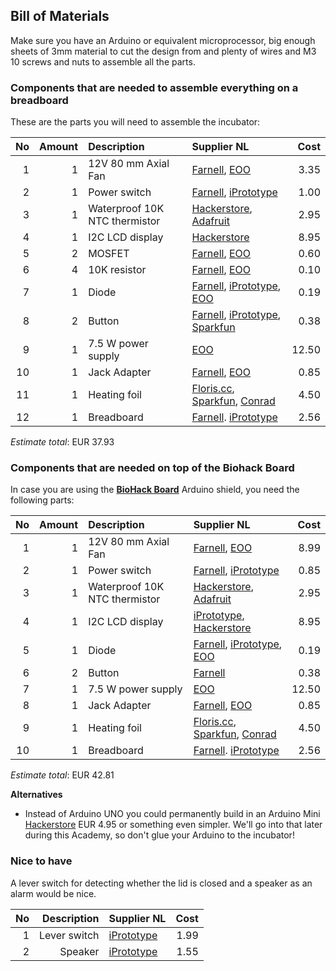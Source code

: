 ## Bill of Materials

Make sure you have an Arduino or equivalent microprocessor, big enough sheets of 3mm material to cut the design from and plenty of wires and M3 10 screws and nuts to assemble all the parts.

### Components that are needed to assemble everything on a breadboard

These are the parts you will need to assemble the incubator:

|No|Amount|Description|Supplier NL|Cost|
| ------------: | ------------: | :------------ | :------------ | ------------: |
|1|1|12V 80 mm Axial Fan|[Farnell](http://nl.farnell.com/bisonic/sp802512l-03/fan-80x25mm-12vdc/dp/1832326), [EOO](http://www.eoo-bv.nl/index.php?_a=viewProd&productId=13244)|3.35|
|2|1|Power switch|[Farnell](http://nl.farnell.com/multicomp/jr1819-rohs-psg01769/socket-low-voltage-2-1mm-chassis/dp/1216726), [iPrototype](https://iprototype.nl/products/components/buttons-switches/rocker-switch-large)|1.00|
|3|1|Waterproof 10K NTC thermistor|[Hackerstore](https://www.hackerstore.nl/Artikel/298), [Adafruit](https://www.adafruit.com/product/372)|2.95|
|4|1|I2C LCD display|[Hackerstore](https://www.hackerstore.nl/Artikel/82)|8.95|
|5|2|MOSFET|[Farnell](http://nl.farnell.com/stmicroelectronics/stp36nf06l/mosfet-n-logic-to-220/dp/9935614?CMP=i-bf9f-00001000), [EOO](http://www.eoo-bv.nl/index.php?_a=viewProd&productId=1279)|0.60|
|6|4|10K resistor|[Farnell](http://nl.farnell.com/te-connectivity/cfr16j10k/resistor-carbon-10k-0-25w-5/dp/2329474), [EOO](http://www.eoo-bv.nl/index.php?_a=viewProd&productId=7016)|0.10|
|7|1|Diode|[Farnell](http://nl.farnell.com/on-semiconductor/1n4004rlg/rectifier-1a-400v-axial/dp/2533160), [iPrototype](https://iprototype.nl/products/components/overige/diode), [EOO](http://www.eoo-bv.nl/index.php?_a=viewProd&productId=10717)|0.19|
|8|2|Button|[Farnell](http://nl.farnell.com/omron-electronic-components/b3f4155/switch-projected-12x12x7-3-260gf/dp/1960977?ost=OMRON+ELECTRONIC+COMPONENTS++B3F4155&selectedCategoryId=&categoryNameResp=Alle%2Bcategorie%25C3%25ABn&searchView=table&iscrfnonsku=false), [iPrototype](https://iprototype.nl/products/components/buttons-switches/momentary-push-button), [Sparkfun](https://www.sparkfun.com/products/9190)|0.38|
|9|1|7.5 W power supply|[EOO](http://www.eoo-bv.nl/index.php?_a=viewProd&productId=11642)|12.50|
|10|1|Jack Adapter|[Farnell](http://nl.farnell.com/multicomp/jr1819-rohs-psg01769/socket-low-voltage-2-1mm-chassis/dp/1216726), [EOO](http://www.eoo-bv.nl/index.php?_a=viewProd&productId=14342)|0.85|
|11|1|Heating foil|[Floris.cc](https://www.floris.cc/shop/en/general-components/514-heating-pad-5x10cm.html), [Sparkfun](https://www.sparkfun.com/products/11288), [Conrad](https://www.conrad.nl/nl/thermo-verwarmingsfolie-zelfklevend-12-vdc-12-vac-22-w-veiligheidstype-ipx4-90-mm-1216623.html)|4.50|
|12|1|Breadboard|[Farnell](http://nl.farnell.com/pro-signal/psg-bb-400/breadboard-400-pin-white/dp/2503765). [iPrototype](https://iprototype.nl/products/accessoires/breadboards-prints/halfbreadboard)|2.56|

*Estimate total*: EUR 37.93

### Components that are needed on top of the Biohack Board

In case you are using the [**BioHack Board**](https://github.com/BioHackAcademy/BioHackBoard) Arduino shield, you need the following parts:


|No|Amount|Description|Supplier NL|Cost|
| ------------: | ------------: | :------------ | :------------ | ------------: |
|1|1|12V 80 mm Axial Fan|[Farnell](http://nl.farnell.com/bisonic/sp802512l-03/fan-80x25mm-12vdc/dp/1832326), [EOO](http://www.eoo-bv.nl/index.php?_a=viewProd&productId=13244)|8.99|
|2|1|Power switch|[Farnell](http://nl.farnell.com/multicomp/jr1819-rohs-psg01769/socket-low-voltage-2-1mm-chassis/dp/1216726), [iPrototype](https://iprototype.nl/products/components/buttons-switches/rocker-switch-large)|0.85|
|3|1|Waterproof 10K NTC thermistor|[Hackerstore](https://www.hackerstore.nl/Artikel/298), [Adafruit](https://www.adafruit.com/product/372)|2.95|
|4|1|I2C LCD display|[iPrototype](https://iprototype.nl/products/components/led-lcd/lcd16x2-I2C-BL), [Hackerstore](https://www.hackerstore.nl/Artikel/82)|8.95|
|5|1|Diode|[Farnell](http://nl.farnell.com/on-semiconductor/1n4004rlg/rectifier-1a-400v-axial/dp/2533160), [iPrototype](https://iprototype.nl/products/components/overige/diode), [EOO](http://www.eoo-bv.nl/index.php?_a=viewProd&productId=10717)|0.19|
|6|2|Button|[Farnell](http://nl.farnell.com/omron-electronic-components/b3f4155/switch-projected-12x12x7-3-260gf/dp/1960977?ost=OMRON+ELECTRONIC+COMPONENTS++B3F4155&selectedCategoryId=&categoryNameResp=Alle%2Bcategorie%25C3%25ABn&searchView=table&iscrfnonsku=false)|0.38|
|7|1|7.5 W power supply|[EOO](http://www.eoo-bv.nl/index.php?_a=viewProd&productId=11642)|12.50|
|8|1|Jack Adapter|[Farnell](http://nl.farnell.com/multicomp/jr1819-rohs-psg01769/socket-low-voltage-2-1mm-chassis/dp/1216726), [EOO](http://www.eoo-bv.nl/index.php?_a=viewProd&productId=14342)|0.85|
|9|1|Heating foil|[Floris.cc](https://www.floris.cc/shop/en/general-components/514-heating-pad-5x10cm.html), [Sparkfun](https://www.sparkfun.com/products/11288), [Conrad](https://www.conrad.nl/nl/thermo-verwarmingsfolie-zelfklevend-12-vdc-12-vac-22-w-veiligheidstype-ipx4-90-mm-1216623.html)|4.50|
|10|1|Breadboard|[Farnell](http://nl.farnell.com/pro-signal/psg-bb-400/breadboard-400-pin-white/dp/2503765). [iPrototype](https://iprototype.nl/products/accessoires/breadboards-prints/halfbreadboard)|2.56|

*Estimate total*: EUR 42.81

**Alternatives**

* Instead of Arduino UNO you could permanently build in an Arduino Mini [Hackerstore](https://www.hackerstore.nl/Artikel/90) EUR 4.95 or something even simpler. We'll go into that later during this Academy, so don't glue your Arduino to the incubator!

### Nice to have

A lever switch for detecting whether the lid is closed and a speaker as an alarm would be nice.

|No|Description|Supplier NL|Cost|
| ------------: | ------------: | :------------ | ------------: |
|1|Lever switch|[iPrototype](https://iprototype.nl/products/components/buttons-switches/micro-switch-right-lever)|1.99|
|2|Speaker|[iPrototype](https://iprototype.nl/products/components/overige/piezo)|1.55|
